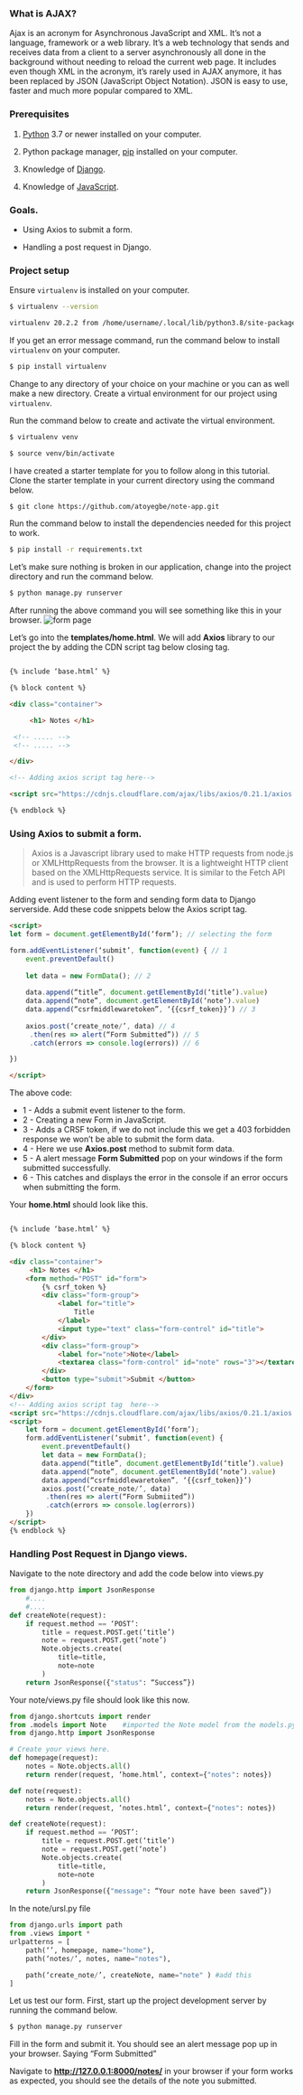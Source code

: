 ### What is AJAX? 

Ajax is an acronym for Asynchronous JavaScript and XML. It’s not a language, framework or a web library. It’s a web technology that sends and receives data from a client to a server asynchronously all done in the background without needing to reload the current web page. It includes even though XML in the acronym, it’s rarely used in AJAX anymore, it has been replaced by JSON (JavaScript Object Notation). JSON is easy to use, faster and much more popular compared to XML.

### Prerequisites

1. [Python](https://www.python.org/downloads/) 3.7 or newer installed on your computer.

2. Python package manager, [pip](https://pypi.org/project/pip/) installed on your computer.

3. Knowledge of [Django](https://www.djangoproject.com/).

3. Knowledge of [JavaScript](https://javascript.info/).

### Goals.

- Using Axios to submit a form.

- Handling a post request in Django.

### Project setup

Ensure `virtualenv` is installed on your computer.

```bash
$ virtualenv --version

virtualenv 20.2.2 from /home/username/.local/lib/python3.8/site-packages/virtualenv/__init__.py

```

If you get an error message command, run the command below to install `virtualenv` on your computer.

```bash
$ pip install virtualenv
```

Change to any directory of your choice on your machine or you can as well make a new directory.  Create a virtual environment for our project using `virtualenv`.

 Run the command below to create and activate the virtual environment.

```bash
$ virtualenv venv

$ source venv/bin/activate
```

I have created a starter template for you to follow along in this tutorial.
Clone the starter template in your current directory using the command below.

```bash 
$ git clone https://github.com/atoyegbe/note-app.git
 ```

Run the command below to install the dependencies needed for this project to work.

```bash 
$ pip install -r requirements.txt
```

Let’s make sure nothing is broken in our application, change into the project directory and run the command below.

```bash 
$ python manage.py runserver
```
After running the above command you will see something like this in your browser.
![form page](/engineering-education/ajax-request-in-django-using-axios/form_page.png)

Let’s go into the **templates/home.html**.
We will add **Axios** library to our project the by adding the CDN script tag below </div> closing tag.

```html

{% include ‘base.html’ %}

{% block content %}

<div class="container">

     <h1> Notes </h1>

 <!-- ..... -->
 <!-- ..... -->

</div>

<!-- Adding axios script tag here-->

<script src="https://cdnjs.cloudflare.com/ajax/libs/axios/0.21.1/axios.min.js"></script>

{% endblock %}

```

### Using Axios to submit a form.
>Axios is a Javascript library used to make HTTP requests from node.js or XMLHttpRequests from the browser. It is a lightweight HTTP client based on the XMLHttpRequests service. It is similar to the Fetch API and is used to perform HTTP requests.


Adding event listener to the form and sending form data to Django serverside. Add these code snippets below the Axios script tag.

```html
<script>
let form = document.getElementById(‘form’); // selecting the form

form.addEventListener(‘submit’, function(event) { // 1
    event.preventDefault()
    
    let data = new FormData(); // 2
    
    data.append(“title”, document.getElementById(‘title’).value)  
    data.append(“note”, document.getElementById(‘note’).value)
    data.append(“csrfmiddlewaretoken”, ‘{{csrf_token}}’) // 3
    
    axios.post(‘create_note/’, data) // 4
     .then(res => alert(“Form Submitted”)) // 5
     .catch(errors => console.log(errors)) // 6

})

</script>
```
The above code:
   - 1 - Adds a submit event listener to the form.
   - 2 - Creating a new Form in JavaScript.
   - 3 - Adds a CRSF token, if we do not include this we get a 403 forbidden response we won’t be able to submit the form data.
   - 4 - Here we use **Axios.post** method to submit form data.
   - 5 - A alert message **Form Submitted** pop on your windows if the form submitted successfully.
   - 6 - This catches and displays the error in the console if an error occurs when submitting the form.

Your **home.html** should look like this.

```html

{% include ‘base.html’ %}

{% block content %}

<div class="container">
     <h1> Notes </h1>
    <form method="POST" id="form">
        {% csrf_token %}
        <div class="form-group">
            <label for="title">
                Title
            </label>
            <input type="text" class="form-control" id="title">
        </div>
        <div class="form-group">
            <label for="note">Note</label>
            <textarea class="form-control" id="note" rows="3"></textarea>
        </div>
        <button type="submit">Submit </button>
    </form>
</div>
<!-- Adding axios script tag  here-->
<script src="https://cdnjs.cloudflare.com/ajax/libs/axios/0.21.1/axios.min.js"></script>
<script>
    let form = document.getElementById(‘form’);
    form.addEventListener(‘submit’, function(event) { 
        event.preventDefault()
        let data = new FormData(); 
        data.append(“title”, document.getElementById(‘title’).value)  
        data.append(“note”, document.getElementById(‘note’).value)
        data.append(“csrfmiddlewaretoken”, ‘{{csrf_token}}’) 
        axios.post(‘create_note/’, data) 
         .then(res => alert(“Form Submiited”))
         .catch(errors => console.log(errors))
    })
</script>
{% endblock %}
```

### Handling Post Request in Django views.
Navigate to the note directory and add the code below into views.py

```python
from django.http import JsonResponse 
    #....
    #....
def createNote(request):
    if request.method == ‘POST’: 
        title = request.POST.get(‘title’) 
        note = request.POST.get(‘note’) 
        Note.objects.create(
            title=title,
            note=note
        )
    return JsonResponse({"status": “Success”}) 

```

Your note/views.py file should look like this now.
```python
from django.shortcuts import render
from .models import Note    #imported the Note model from the models.py file
from django.http import JsonResponse 

# Create your views here.
def homepage(request):
    notes = Note.objects.all()
    return render(request, ‘home.html’, context={"notes": notes})

def note(request):
    notes = Note.objects.all()
    return render(request, ‘notes.html’, context={"notes": notes})

def createNote(request):
    if request.method == ‘POST’:
        title = request.POST.get(‘title’)
        note = request.POST.get(‘note’)
        Note.objects.create(
            title=title,
            note=note
        )
    return JsonResponse({"message": “Your note have been saved”})
```

In the note/ursl.py file
```python
from django.urls import path 
from .views import *
urlpatterns = [
    path(‘’, homepage, name="home"),
    path(‘notes/’, notes, name="notes"),

    path(‘create_note/’, createNote, name="note" ) #add this 
]
```
Let us test our form.
First, start up the project development server by running the command below.

```bash 
$ python manage.py runserver
```

Fill in the form and submit it. You should see an alert message pop up in your browser. Saying “Form Submitted” 

Navigate to **http://127.0.0.1:8000/notes/** in your browser if your form works as expected, you should see the details of the note you submitted.